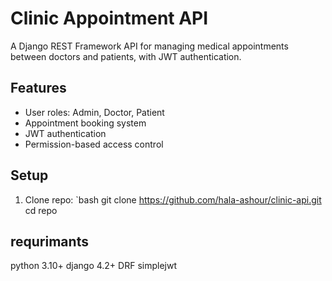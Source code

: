 # Clinic Appointment API

A Django REST Framework API for managing medical appointments between doctors and patients, with JWT authentication.

## Features
- User roles: Admin, Doctor, Patient
- Appointment booking system
- JWT authentication
- Permission-based access control

## Setup
1. Clone repo:
   `bash
   git clone https://github.com/hala-ashour/clinic-api.git
   cd repo

## requrimants 
 python 3.10+
 django 4.2+
 DRF
 simplejwt
